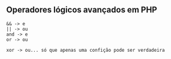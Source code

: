 ## Operadores lógicos avançados em PHP

    && -> e
    || -> ou
    and -> e
    or -> ou

    xor -> ou... só que apenas uma confição pode ser verdadeira
